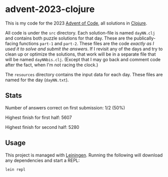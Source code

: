# advent-2023-clojure

This is my code for the 2023 [Advent of Code](https://adventofcode.com/2023),
all solutions in [Clojure](https://clojure.org/).

All code is under the `src` directory. Each solution-file is named `dayNN.clj`
and contains both puzzle solutions for that day. These are the
publically-facing functions `part-1` and `part-2`. These files are the code
*exactly as I used it to solve and submit the answers*. If I revisit any of the
days and try to clean up or optimize the solutions, that work will be in a
separate file that will be named `dayNNbis.clj`. (Except that I may go back and
comment code after the fact, when I'm not racing the clock.)

The `resources` directory contains the input data for each day. These files are
named for the day (`dayNN.txt`).

## Stats

Number of answers correct on first submission: 1/2 (50%)

Highest finish for first half: 5607

Highest finish for second half: 5280

## Usage

This project is managed with [Leiningen](https://leiningen.org/). Running the
following will download any dependencies and start a REPL:

```
lein repl
```
